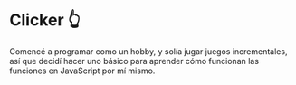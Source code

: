 # Clicker :point_up_2:

Comencé a programar como un hobby, y solía jugar juegos incrementales, así que decidí hacer uno básico para aprender cómo funcionan las funciones en JavaScript por mí mismo.